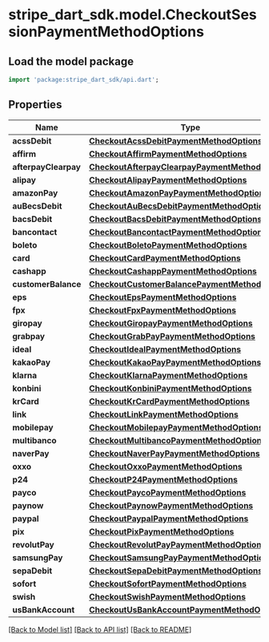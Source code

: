 # stripe_dart_sdk.model.CheckoutSessionPaymentMethodOptions

## Load the model package
```dart
import 'package:stripe_dart_sdk/api.dart';
```

## Properties
Name | Type | Description | Notes
------------ | ------------- | ------------- | -------------
**acssDebit** | [**CheckoutAcssDebitPaymentMethodOptions**](CheckoutAcssDebitPaymentMethodOptions.md) |  | [optional] 
**affirm** | [**CheckoutAffirmPaymentMethodOptions**](CheckoutAffirmPaymentMethodOptions.md) |  | [optional] 
**afterpayClearpay** | [**CheckoutAfterpayClearpayPaymentMethodOptions**](CheckoutAfterpayClearpayPaymentMethodOptions.md) |  | [optional] 
**alipay** | [**CheckoutAlipayPaymentMethodOptions**](CheckoutAlipayPaymentMethodOptions.md) |  | [optional] 
**amazonPay** | [**CheckoutAmazonPayPaymentMethodOptions**](CheckoutAmazonPayPaymentMethodOptions.md) |  | [optional] 
**auBecsDebit** | [**CheckoutAuBecsDebitPaymentMethodOptions**](CheckoutAuBecsDebitPaymentMethodOptions.md) |  | [optional] 
**bacsDebit** | [**CheckoutBacsDebitPaymentMethodOptions**](CheckoutBacsDebitPaymentMethodOptions.md) |  | [optional] 
**bancontact** | [**CheckoutBancontactPaymentMethodOptions**](CheckoutBancontactPaymentMethodOptions.md) |  | [optional] 
**boleto** | [**CheckoutBoletoPaymentMethodOptions**](CheckoutBoletoPaymentMethodOptions.md) |  | [optional] 
**card** | [**CheckoutCardPaymentMethodOptions**](CheckoutCardPaymentMethodOptions.md) |  | [optional] 
**cashapp** | [**CheckoutCashappPaymentMethodOptions**](CheckoutCashappPaymentMethodOptions.md) |  | [optional] 
**customerBalance** | [**CheckoutCustomerBalancePaymentMethodOptions**](CheckoutCustomerBalancePaymentMethodOptions.md) |  | [optional] 
**eps** | [**CheckoutEpsPaymentMethodOptions**](CheckoutEpsPaymentMethodOptions.md) |  | [optional] 
**fpx** | [**CheckoutFpxPaymentMethodOptions**](CheckoutFpxPaymentMethodOptions.md) |  | [optional] 
**giropay** | [**CheckoutGiropayPaymentMethodOptions**](CheckoutGiropayPaymentMethodOptions.md) |  | [optional] 
**grabpay** | [**CheckoutGrabPayPaymentMethodOptions**](CheckoutGrabPayPaymentMethodOptions.md) |  | [optional] 
**ideal** | [**CheckoutIdealPaymentMethodOptions**](CheckoutIdealPaymentMethodOptions.md) |  | [optional] 
**kakaoPay** | [**CheckoutKakaoPayPaymentMethodOptions**](CheckoutKakaoPayPaymentMethodOptions.md) |  | [optional] 
**klarna** | [**CheckoutKlarnaPaymentMethodOptions**](CheckoutKlarnaPaymentMethodOptions.md) |  | [optional] 
**konbini** | [**CheckoutKonbiniPaymentMethodOptions**](CheckoutKonbiniPaymentMethodOptions.md) |  | [optional] 
**krCard** | [**CheckoutKrCardPaymentMethodOptions**](CheckoutKrCardPaymentMethodOptions.md) |  | [optional] 
**link** | [**CheckoutLinkPaymentMethodOptions**](CheckoutLinkPaymentMethodOptions.md) |  | [optional] 
**mobilepay** | [**CheckoutMobilepayPaymentMethodOptions**](CheckoutMobilepayPaymentMethodOptions.md) |  | [optional] 
**multibanco** | [**CheckoutMultibancoPaymentMethodOptions**](CheckoutMultibancoPaymentMethodOptions.md) |  | [optional] 
**naverPay** | [**CheckoutNaverPayPaymentMethodOptions**](CheckoutNaverPayPaymentMethodOptions.md) |  | [optional] 
**oxxo** | [**CheckoutOxxoPaymentMethodOptions**](CheckoutOxxoPaymentMethodOptions.md) |  | [optional] 
**p24** | [**CheckoutP24PaymentMethodOptions**](CheckoutP24PaymentMethodOptions.md) |  | [optional] 
**payco** | [**CheckoutPaycoPaymentMethodOptions**](CheckoutPaycoPaymentMethodOptions.md) |  | [optional] 
**paynow** | [**CheckoutPaynowPaymentMethodOptions**](CheckoutPaynowPaymentMethodOptions.md) |  | [optional] 
**paypal** | [**CheckoutPaypalPaymentMethodOptions**](CheckoutPaypalPaymentMethodOptions.md) |  | [optional] 
**pix** | [**CheckoutPixPaymentMethodOptions**](CheckoutPixPaymentMethodOptions.md) |  | [optional] 
**revolutPay** | [**CheckoutRevolutPayPaymentMethodOptions**](CheckoutRevolutPayPaymentMethodOptions.md) |  | [optional] 
**samsungPay** | [**CheckoutSamsungPayPaymentMethodOptions**](CheckoutSamsungPayPaymentMethodOptions.md) |  | [optional] 
**sepaDebit** | [**CheckoutSepaDebitPaymentMethodOptions**](CheckoutSepaDebitPaymentMethodOptions.md) |  | [optional] 
**sofort** | [**CheckoutSofortPaymentMethodOptions**](CheckoutSofortPaymentMethodOptions.md) |  | [optional] 
**swish** | [**CheckoutSwishPaymentMethodOptions**](CheckoutSwishPaymentMethodOptions.md) |  | [optional] 
**usBankAccount** | [**CheckoutUsBankAccountPaymentMethodOptions**](CheckoutUsBankAccountPaymentMethodOptions.md) |  | [optional] 

[[Back to Model list]](../README.md#documentation-for-models) [[Back to API list]](../README.md#documentation-for-api-endpoints) [[Back to README]](../README.md)


